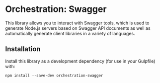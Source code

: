 Orchestration: Swagger
================================

This library allows you to interact with Swagger tools, which is used to generate Node.js servers based on Swagger API documents as well as automatically generate client libraries in a variety of languages.

Installation
--------------

Install this library as a development dependency (for use in your Gulpfile) with:

```
npm install --save-dev orchestration-swagger
```
